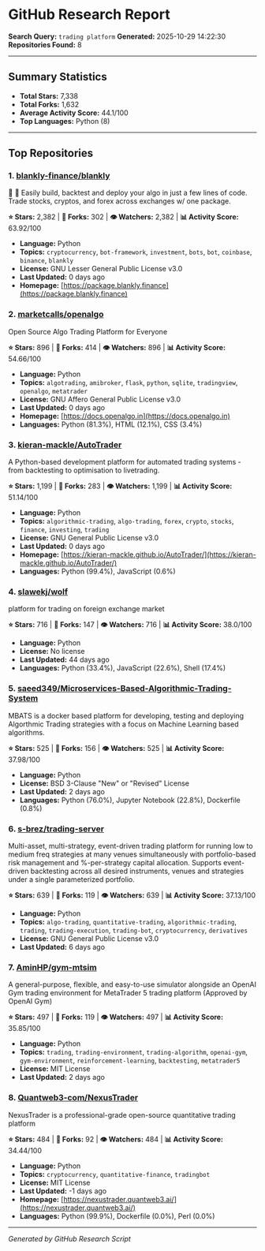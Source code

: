 # GitHub Research Report

**Search Query:** `trading platform`
**Generated:** 2025-10-29 14:22:30
**Repositories Found:** 8

---

## Summary Statistics

- **Total Stars:** 7,338
- **Total Forks:** 1,632
- **Average Activity Score:** 44.1/100
- **Top Languages:** Python (8)

---

## Top Repositories

### 1. [blankly-finance/blankly](https://github.com/blankly-finance/blankly)

🚀 💸  Easily build, backtest and deploy your algo in just a few lines of code. Trade stocks, cryptos, and forex across exchanges w/ one package.

**⭐ Stars:** 2,382 | **🔱 Forks:** 302 | **👁️ Watchers:** 2,382 | **📊 Activity Score:** 63.92/100

- **Language:** Python
- **Topics:** `cryptocurrency`, `bot-framework`, `investment`, `bots`, `bot`, `coinbase`, `binance`, `blankly`
- **License:** GNU Lesser General Public License v3.0
- **Last Updated:** 0 days ago
- **Homepage:** [https://package.blankly.finance](https://package.blankly.finance)

### 2. [marketcalls/openalgo](https://github.com/marketcalls/openalgo)

Open Source Algo Trading Platform for Everyone

**⭐ Stars:** 896 | **🔱 Forks:** 414 | **👁️ Watchers:** 896 | **📊 Activity Score:** 54.66/100

- **Language:** Python
- **Topics:** `algotrading`, `amibroker`, `flask`, `python`, `sqlite`, `tradingview`, `openalgo`, `metatrader`
- **License:** GNU Affero General Public License v3.0
- **Last Updated:** 0 days ago
- **Homepage:** [https://docs.openalgo.in](https://docs.openalgo.in)
- **Languages:** Python (81.3%), HTML (12.1%), CSS (3.4%)

### 3. [kieran-mackle/AutoTrader](https://github.com/kieran-mackle/AutoTrader)

A Python-based development platform for automated trading systems - from backtesting to optimisation to livetrading. 

**⭐ Stars:** 1,199 | **🔱 Forks:** 283 | **👁️ Watchers:** 1,199 | **📊 Activity Score:** 51.14/100

- **Language:** Python
- **Topics:** `algorithmic-trading`, `algo-trading`, `forex`, `crypto`, `stocks`, `finance`, `investing`, `trading`
- **License:** GNU General Public License v3.0
- **Last Updated:** 0 days ago
- **Homepage:** [https://kieran-mackle.github.io/AutoTrader/](https://kieran-mackle.github.io/AutoTrader/)
- **Languages:** Python (99.4%), JavaScript (0.6%)

### 4. [slawekj/wolf](https://github.com/slawekj/wolf)

platform for trading on foreign exchange market

**⭐ Stars:** 716 | **🔱 Forks:** 147 | **👁️ Watchers:** 716 | **📊 Activity Score:** 38.0/100

- **Language:** Python
- **License:** No license
- **Last Updated:** 44 days ago
- **Languages:** Python (33.4%), JavaScript (22.6%), Shell (17.4%)

### 5. [saeed349/Microservices-Based-Algorithmic-Trading-System](https://github.com/saeed349/Microservices-Based-Algorithmic-Trading-System)

MBATS is a docker based platform for developing, testing and deploying Algorthmic Trading strategies with a focus on Machine Learning based algorithms.

**⭐ Stars:** 525 | **🔱 Forks:** 156 | **👁️ Watchers:** 525 | **📊 Activity Score:** 37.98/100

- **Language:** Python
- **License:** BSD 3-Clause "New" or "Revised" License
- **Last Updated:** 2 days ago
- **Languages:** Python (76.0%), Jupyter Notebook (22.8%), Dockerfile (0.8%)

### 6. [s-brez/trading-server](https://github.com/s-brez/trading-server)

Multi-asset, multi-strategy, event-driven trading platform for running low to medium freq strategies at many venues simultaneously with portfolio-based risk management and %-per-strategy capital allocation. Supports event-driven backtesting across all desired instruments, venues and strategies under a single parameterized portfolio.

**⭐ Stars:** 639 | **🔱 Forks:** 119 | **👁️ Watchers:** 639 | **📊 Activity Score:** 37.13/100

- **Language:** Python
- **Topics:** `algo-trading`, `quantitative-trading`, `algorithmic-trading`, `trading`, `trading-execution`, `trading-bot`, `cryptocurrency`, `derivatives`
- **License:** GNU General Public License v3.0
- **Last Updated:** 6 days ago

### 7. [AminHP/gym-mtsim](https://github.com/AminHP/gym-mtsim)

A general-purpose, flexible, and easy-to-use simulator alongside an OpenAI Gym trading environment for MetaTrader 5 trading platform (Approved by OpenAI Gym)

**⭐ Stars:** 497 | **🔱 Forks:** 119 | **👁️ Watchers:** 497 | **📊 Activity Score:** 35.85/100

- **Language:** Python
- **Topics:** `trading`, `trading-environment`, `trading-algorithm`, `openai-gym`, `gym-environment`, `reinforcement-learning`, `backtesting`, `metatrader5`
- **License:** MIT License
- **Last Updated:** 2 days ago

### 8. [Quantweb3-com/NexusTrader](https://github.com/Quantweb3-com/NexusTrader)

NexusTrader is a professional-grade open-source quantitative trading platform

**⭐ Stars:** 484 | **🔱 Forks:** 92 | **👁️ Watchers:** 484 | **📊 Activity Score:** 34.44/100

- **Language:** Python
- **Topics:** `cryptocurrency`, `quantitative-finance`, `tradingbot`
- **License:** MIT License
- **Last Updated:** -1 days ago
- **Homepage:** [https://nexustrader.quantweb3.ai/](https://nexustrader.quantweb3.ai/)
- **Languages:** Python (99.9%), Dockerfile (0.0%), Perl (0.0%)

---

*Generated by GitHub Research Script*
